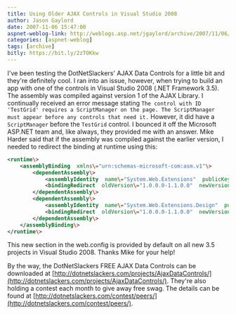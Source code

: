 ```yaml
---
title: Using Older AJAX Controls in Visual Studio 2008
author: Jason Gaylord
date: 2007-11-06 15:47:00
aspnet-weblog-link: http://weblogs.asp.net/jgaylord/archive/2007/11/06/using-older-ajax-controls-in-visual-studio-2008.aspx
categories: [aspnet-weblog]
tags: [archive]
bitly: https://bit.ly/2zTOKkw
---
```


I've been testing the DotNetSlackers' AJAX Data Controls for a little bit and they're definitely cool. I ran into an issue, however, when trying to build an app with one of the controls in Visual Studio 2008 (.NET Framework 3.5). The assembly was compiled against version 1 of the AJAX Library. I continually received an error message stating `The control with ID 'TestGrid' requires a ScriptManager on the page. The ScriptManager must appear before any controls that need it.` However, it did have a `ScriptManager` before the `TestGrid` control. I bounced it off the Microsoft ASP.NET team and, like always, they provided me with an answer. Mike Harder said that if the assembly was compiled against the earlier version, I needed to redirect the binding at runtime using this:

```xml
<runtime\>
    <assemblyBinding  xmlns\="urn:schemas-microsoft-com:asm.v1"\>  
        <dependentAssembly\>  
            <assemblyIdentity  name\="System.Web.Extensions"  publicKeyToken\="31bf3856ad364e35"/>  
            <bindingRedirect  oldVersion\="1.0.0.0-1.1.0.0"  newVersion\="3.5.0.0"/>
        </dependentAssembly\>  
        <dependentAssembly\>
            <assemblyIdentity  name\="System.Web.Extensions.Design"  publicKeyToken\="31bf3856ad364e35"/>  
            <bindingRedirect  oldVersion\="1.0.0.0-1.1.0.0"  newVersion\="3.5.0.0"/>
        </dependentAssembly\>  
    </assemblyBinding\>  
</runtime\>
```

This new section in the web.config is provided by default on all new 3.5 projects in Visual Studio 2008. Thanks Mike for your help!

By the way, the DotNetSlackers FREE AJAX Data Controls can be downloaded at [http://dotnetslackers.com/projects/AjaxDataControls/](http://dotnetslackers.com/projects/AjaxDataControls/). They're also holding a contest each month to give away free swag. The details can be found at [http://dotnetslackers.com/contest/peers/](http://dotnetslackers.com/contest/peers/).